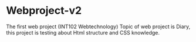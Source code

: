 # Webproject-v2

The first web project (INT102 Webtechnology)
Topic of web project is Diary,
this project is testing about Html structure and CSS knowledge.

